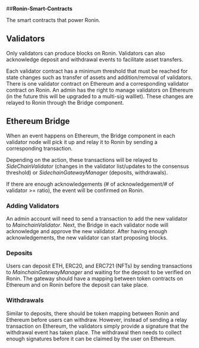 ##**Ronin-Smart-Contracts**

The smart contracts that power Ronin.

## **Validators**

Only validators can produce blocks on Ronin. Validators can also acknowledge deposit and withdrawal events to facilitate asset transfers.

Each validator contract has a minimum threshold that must be reached for state changes such as transfer of assets and addition/removal of validators. There is one validator contract on Ethereum and a corresponding validator contract on Ronin. An admin has the right to manage validators on Ethereum (in the future this will be upgraded to a multi-sig walllet). These changes are relayed to Ronin through the Bridge component.

## Ethereum Bridge

When an event happens on Ethereum, the Bridge component in each validator node will pick it up and relay it to Ronin by sending a corresponding transaction.

Depending on the action, these transactions will be relayed to *SideChainValidator* (changes in the validator list/updates to the consensus threshold) or *SidechainGatewayManager* (deposits, withdrawals).

If there are enough acknowledgements (# of acknowledgement/# of validator >= ratio), the event will be confirmed on Ronin.

### **Adding Validators**

An admin account will need to send a transaction to add the new validator to *MainchainValidator*. Next, the Bridge in each validator node will acknowledge and approve the new validator. After having enough acknowledgements, the new validator can start proposing blocks.

### **Deposits**

Users can deposit ETH, ERC20, and ERC721 (NFTs) by sending transactions to *MainchainGatewayManager* and waiting for the deposit to be verified on Ronin. The gateway should have a mapping between token contracts on Ethereum and on Ronin before the deposit can take place.

### **Withdrawals**

Similar to deposits, there should be token mapping between Ronin and Ethereum before users can withdraw. However, instead of sending a relay transaction on Ethereum, the validators simply provide a signature that the withdrawal event has taken place. The withdrawal then needs to collect enough signatures before it can be claimed by the user on Ethereum.
